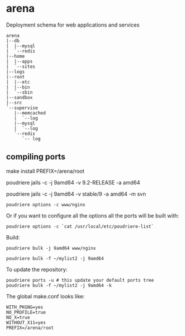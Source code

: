 arena
=====

Deployment schema for web applications and services

    arena
    |--db
    |  |--mysql
    |  `--redis
    |--home
    |  |--apps
    |  `--sites
    |--logs
    |--root
    |  |--etc
    |  |--bin
    |  `--sbin
    |--sandbox
    |--src
    `--supervise
       |--memcached
       |  `--log
       |--mysql
       |  `--log
       `--redis
          `-- log



compiling ports
---------------

make install PREFIX=/arena/root


poudriere jails -c -j 9amd64 -v 9.2-RELEASE -a amd64

poudriere jails -c -j 9amd64 -v stable/9 -a amd64 -m svn



    poudriere options -c www/nginx

Or if you want to configure all the options all the ports will be built with:

    poudriere options -c `cat /usr/local/etc/poudriere-list`

Build:

    poudriere bulk -j 9amd64 www/nginx

    poudriere bulk -f ~/mylist2 -j 9amd64

To update the repository:

    poudriere ports -u # this update your default ports tree
    poudriere bulk -f ~/mylist2 -j 9amd64 -k



The global make.conf looks like:

    WITH_PKGNG=yes
    NO_PROFILE=true
    NO_X=true
    WITHOUT_X11=yes
    PREFIX=/arena/root

